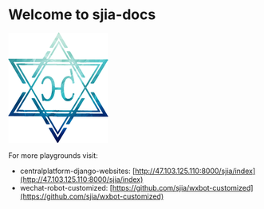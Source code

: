 # Welcome to sjia-docs

![logo.png](/pic/logo.png)

For more playgrounds visit:

* centralplatform-django-websites: [http://47.103.125.110:8000/sjia/index](http://47.103.125.110:8000/sjia/index)
* wechat-robot-customized: [https://github.com/sjia/wxbot-customized](https://github.com/sjia/wxbot-customized)


